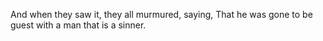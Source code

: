 And when they saw it, they all murmured, saying, That he was gone to be guest with a man that is a sinner.
